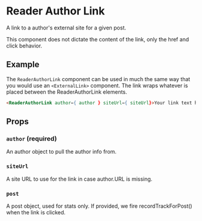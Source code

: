# Reader Author Link

A link to a author's external site for a given post.

This component does not dictate the content of the link, only the href and click behavior.

## Example

The `ReaderAuthorLink` component can be used in much the same way that you would use an `<ExternalLink>` component. The link wraps whatever is placed between the ReaderAuthorLink elements.

```html
<ReaderAuthorLink author={ author } siteUrl={ siteUrl}>Your link text here</ReaderAuthorLink>
```

## Props

### `author` (required)

An author object to pull the author info from.

### `siteUrl`

A site URL to use for the link in case author.URL is missing.

### `post`

A post object, used for stats only. If provided, we fire recordTrackForPost() when the link is clicked.